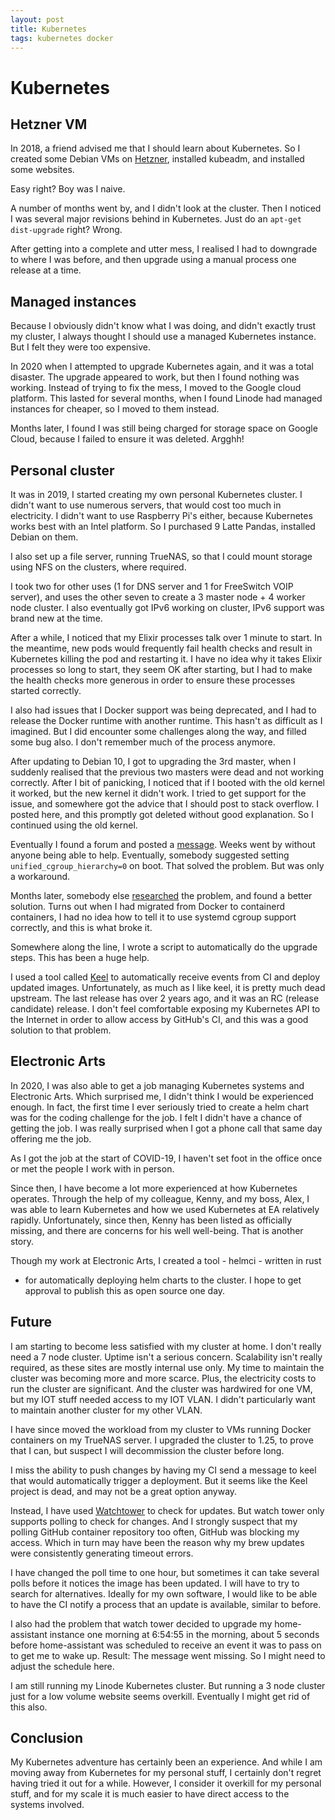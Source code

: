 ```yaml
---
layout: post
title: Kubernetes
tags: kubernetes docker
---
```


# Kubernetes

## Hetzner VM

In 2018, a friend advised me that I should learn about Kubernetes. So I created
some Debian VMs on [Hetzner](https://www.hetzner.com/), installed kubeadm, and
installed some websites.

Easy right? Boy was I naive.

A number of months went by, and I didn't look at the cluster. Then I noticed I
was several major revisions behind in Kubernetes. Just do an `apt-get
dist-upgrade` right? Wrong.

After getting into a complete and utter mess, I realised I had to downgrade to
where I was before, and then upgrade using a manual process one release at a
time.

## Managed instances

Because I obviously didn't know what I was doing, and didn't exactly trust my
cluster, I always thought I should use a managed Kubernetes instance. But I
felt they were too expensive.

In 2020 when I attempted to upgrade Kubernetes again, and it was a total
disaster. The upgrade appeared to work, but then I found nothing was working.
Instead of trying to fix the mess, I moved to the Google cloud platform. This
lasted for several months, when I found Linode had managed instances for
cheaper, so I moved to them instead.

Months later, I found I was still being charged for storage space on Google
Cloud, because I failed to ensure it was deleted. Argghh!

## Personal cluster

It was in 2019, I started creating my own personal Kubernetes cluster. I didn't
want to use numerous servers, that would cost too much in electricity. I didn't
want to use Raspberry Pi's either, because Kubernetes works best with an Intel
platform. So I purchased 9 Latte Pandas, installed Debian on them.

I also set up a file server, running TrueNAS, so that I could mount storage
using NFS on the clusters, where required.

I took two for other uses (1 for DNS server and 1 for FreeSwitch VOIP server),
and uses the other seven to create a 3 master node + 4 worker node cluster. I
also eventually got IPv6 working on cluster, IPv6 support was brand new at the
time.

After a while, I noticed that my Elixir processes talk over 1 minute to start.
In the meantime, new pods would frequently fail health checks and result in
Kubernetes killing the pod and restarting it. I have no idea why it takes
Elixir processes so long to start, they seem OK after starting, but I had to
make the health checks more generous in order to ensure these processes started
correctly.

I also had issues that I Docker support was being deprecated, and I had to
release the Docker runtime with another runtime. This hasn't as difficult as I
imagined. But I did encounter some challenges along the way, and filled some
bug also. I don't remember much of the process anymore.

After updating to Debian 10, I got to upgrading the 3rd master, when I suddenly
realised that the previous two masters were dead and not working correctly.
After I bit of panicking, I noticed that if I booted with the old kernel it
worked, but the new kernel it didn't work. I tried to get support for the
issue, and somewhere got the advice that I should post to stack overflow. I
posted here, and this promptly got deleted without good explanation. So I
continued using the old kernel.

Eventually I found a forum and posted a
[message](https://discuss.kubernetes.io/t/why-does-etcd-fail-with-debian-bullseye-kernel/19696/4).
Weeks went by without anyone being able to help. Eventually, somebody suggested
setting `unified_cgroup_hierarchy=0` on boot. That solved the problem. But was
only a workaround.

Months later, somebody else [researched](https://gjhenrique.com/cgroups-k8s/)
the problem, and found a better solution. Turns out when I had migrated from
Docker to containerd containers, I had no idea how to tell it to use systemd
cgroup support correctly, and this is what broke it.

Somewhere along the line, I wrote a script to automatically do the upgrade
steps. This has been a huge help.

I used a tool called [Keel](https://keel.sh/) to automatically receive events
from CI and deploy updated images. Unfortunately, as much as I like keel, it is
pretty much dead upstream. The last release has over 2 years ago, and it was an
RC (release candidate) release. I don't feel comfortable exposing my Kubernetes
API to the Internet in order to allow access by GitHub's CI, and this was a
good solution to that problem.

## Electronic Arts

In 2020, I was also able to get a job managing Kubernetes systems and
Electronic Arts. Which surprised me, I didn't think I would be experienced
enough. In fact, the first time I ever seriously tried to create a helm chart
was for the coding challenge for the job. I felt I didn't have a chance of
getting the job. I was really surprised when I got a phone call that same day
offering me the job.

As I got the job at the start of COVID-19, I haven't set foot in the office
once or met the people I work with in person.

Since then, I have become a lot more experienced at how Kubernetes operates.
Through the help of my colleague, Kenny, and my boss, Alex, I was able to learn
Kubernetes and how we used Kubernetes at EA relatively rapidly. Unfortunately,
since then, Kenny has been listed as officially missing, and there are concerns
for his well well-being. That is another story.

Though my work at Electronic Arts, I created a tool - helmci - written in rust
- for automatically deploying helm charts to the cluster. I hope to get
approval to publish this as open source one day.

## Future

I am starting to become less satisfied with my cluster at home. I don't really
need a 7 node cluster. Uptime isn't a serious concern. Scalability isn't really
required, as these sites are mostly internal use only. My time to maintain the
cluster was becoming more and more scarce. Plus, the electricity costs to run
the cluster are significant. And the cluster was hardwired for one VM, but my
IOT stuff needed access to my IOT VLAN. I didn't particularly want to maintain
another cluster for my other VLAN.

I have since moved the workload from my cluster to VMs running Docker
containers on my TrueNAS server. I upgraded the cluster to 1.25, to prove that
I can, but suspect I will decommission the cluster before long.

I miss the ability to push changes by having my CI send a message to keel that
would automatically trigger a deployment. But it seems like the Keel project is
dead, and may not be a great option anyway.

Instead, I have used [Watchtower](https://containrrr.dev/watchtower/) to check
for updates. But watch tower only supports polling to check for changes. And I
strongly suspect that my polling GitHub container repository too often, GitHub
was blocking my access. Which in turn may have been the reason why my brew
updates were consistently generating timeout errors.

I have changed the poll time to one hour, but sometimes it can take several
polls before it notices the image has been updated. I will have to try to
search for alternatives. Ideally for my own software, I would like to be able
to have the CI notify a process that an update is available, similar to before.

I also had the problem that watch tower decided to upgrade my home-assistant
instance one morning at 6:54:55 in the morning, about 5 seconds before
home-assistant was scheduled to receive an event it was to pass on to get me to
wake up. Result: The message went missing. So I might need to adjust the
schedule here.

I am still running my Linode Kubernetes cluster. But running a 3 node cluster
just for a low volume website seems overkill. Eventually I might get rid of
this also.

## Conclusion

My Kubernetes adventure has certainly been an experience. And while I am moving
away from Kubernetes for my personal stuff, I certainly don't regret having
tried it out for a while. However, I consider it overkill for my personal
stuff, and for my scale it is much easier to have direct access to the systems
involved.
